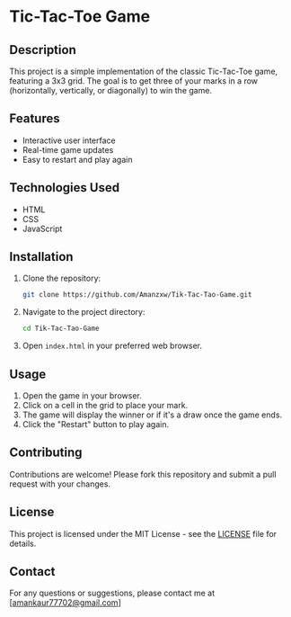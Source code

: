 # Tic-Tac-Toe Game

## Description
This project is a simple implementation of the classic Tic-Tac-Toe game, featuring a 3x3 grid. The goal is to get three of your marks in a row (horizontally, vertically, or diagonally) to win the game.

## Features
- Interactive user interface
- Real-time game updates
- Easy to restart and play again

## Technologies Used
- HTML
- CSS
- JavaScript

## Installation
1. Clone the repository:
    ```bash
    git clone https://github.com/Amanzxw/Tik-Tac-Tao-Game.git
    ```
2. Navigate to the project directory:
    ```bash
    cd Tik-Tac-Tao-Game
    ```
3. Open `index.html` in your preferred web browser.

## Usage
1. Open the game in your browser.
2. Click on a cell in the grid to place your mark.
3. The game will display the winner or if it's a draw once the game ends.
4. Click the "Restart" button to play again.

## Contributing
Contributions are welcome! Please fork this repository and submit a pull request with your changes.

## License
This project is licensed under the MIT License - see the [LICENSE](LICENSE) file for details.

## Contact
For any questions or suggestions, please contact me at [amankaur77702@gmail.com]
